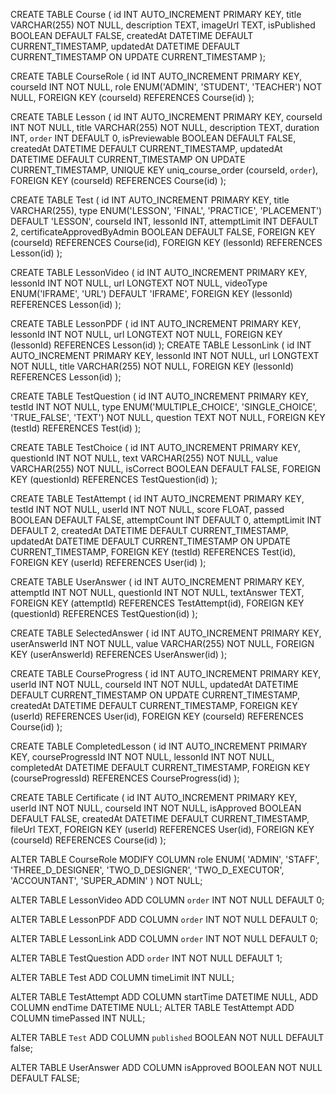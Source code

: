 CREATE TABLE Course (
id INT AUTO_INCREMENT PRIMARY KEY,
title VARCHAR(255) NOT NULL,
description TEXT,
imageUrl TEXT,
isPublished BOOLEAN DEFAULT FALSE,
createdAt DATETIME DEFAULT CURRENT_TIMESTAMP,
updatedAt DATETIME DEFAULT CURRENT_TIMESTAMP ON UPDATE CURRENT_TIMESTAMP
);

CREATE TABLE CourseRole (
id INT AUTO_INCREMENT PRIMARY KEY,
courseId INT NOT NULL,
role ENUM('ADMIN', 'STUDENT', 'TEACHER') NOT NULL,
FOREIGN KEY (courseId) REFERENCES Course(id)
);

CREATE TABLE Lesson (
id INT AUTO_INCREMENT PRIMARY KEY,
courseId INT NOT NULL,
title VARCHAR(255) NOT NULL,
description TEXT,
duration INT,
`order` INT DEFAULT 0,
isPreviewable BOOLEAN DEFAULT FALSE,
createdAt DATETIME DEFAULT CURRENT_TIMESTAMP,
updatedAt DATETIME DEFAULT CURRENT_TIMESTAMP ON UPDATE CURRENT_TIMESTAMP,
UNIQUE KEY uniq_course_order (courseId, `order`),
FOREIGN KEY (courseId) REFERENCES Course(id)
);

CREATE TABLE Test (
id INT AUTO_INCREMENT PRIMARY KEY,
title VARCHAR(255),
type ENUM('LESSON', 'FINAL', 'PRACTICE', 'PLACEMENT') DEFAULT 'LESSON',
courseId INT,
lessonId INT,
attemptLimit INT DEFAULT 2,
certificateApprovedByAdmin BOOLEAN DEFAULT FALSE,
FOREIGN KEY (courseId) REFERENCES Course(id),
FOREIGN KEY (lessonId) REFERENCES Lesson(id)
);

CREATE TABLE LessonVideo (
id INT AUTO_INCREMENT PRIMARY KEY,
lessonId INT NOT NULL,
url LONGTEXT NOT NULL,
videoType ENUM('IFRAME', 'URL') DEFAULT 'IFRAME',
FOREIGN KEY (lessonId) REFERENCES Lesson(id)
);

CREATE TABLE LessonPDF (
id INT AUTO_INCREMENT PRIMARY KEY,
lessonId INT NOT NULL,
url LONGTEXT NOT NULL,
FOREIGN KEY (lessonId) REFERENCES Lesson(id)
);
CREATE TABLE LessonLink (
id INT AUTO_INCREMENT PRIMARY KEY,
lessonId INT NOT NULL,
url LONGTEXT NOT NULL,
title VARCHAR(255) NOT NULL,
FOREIGN KEY (lessonId) REFERENCES Lesson(id)
);

CREATE TABLE TestQuestion (
id INT AUTO_INCREMENT PRIMARY KEY,
testId INT NOT NULL,
type ENUM('MULTIPLE_CHOICE', 'SINGLE_CHOICE', 'TRUE_FALSE', 'TEXT') NOT NULL,
question TEXT NOT NULL,
FOREIGN KEY (testId) REFERENCES Test(id)
);

CREATE TABLE TestChoice (
id INT AUTO_INCREMENT PRIMARY KEY,
questionId INT NOT NULL,
text VARCHAR(255) NOT NULL,
value VARCHAR(255) NOT NULL,
isCorrect BOOLEAN DEFAULT FALSE,
FOREIGN KEY (questionId) REFERENCES TestQuestion(id)
);

CREATE TABLE TestAttempt (
id INT AUTO_INCREMENT PRIMARY KEY,
testId INT NOT NULL,
userId INT NOT NULL,
score FLOAT,
passed BOOLEAN DEFAULT FALSE,
attemptCount INT DEFAULT 0,
attemptLimit INT DEFAULT 2,
createdAt DATETIME DEFAULT CURRENT_TIMESTAMP,
updatedAt DATETIME DEFAULT CURRENT_TIMESTAMP ON UPDATE CURRENT_TIMESTAMP,
FOREIGN KEY (testId) REFERENCES Test(id),
FOREIGN KEY (userId) REFERENCES User(id)
);

CREATE TABLE UserAnswer (
id INT AUTO_INCREMENT PRIMARY KEY,
attemptId INT NOT NULL,
questionId INT NOT NULL,
textAnswer TEXT,
FOREIGN KEY (attemptId) REFERENCES TestAttempt(id),
FOREIGN KEY (questionId) REFERENCES TestQuestion(id)
);

CREATE TABLE SelectedAnswer (
id INT AUTO_INCREMENT PRIMARY KEY,
userAnswerId INT NOT NULL,
value VARCHAR(255) NOT NULL,
FOREIGN KEY (userAnswerId) REFERENCES UserAnswer(id)
);

CREATE TABLE CourseProgress (
id INT AUTO_INCREMENT PRIMARY KEY,
userId INT NOT NULL,
courseId INT NOT NULL,
updatedAt DATETIME DEFAULT CURRENT_TIMESTAMP ON UPDATE CURRENT_TIMESTAMP,
createdAt DATETIME DEFAULT CURRENT_TIMESTAMP,
FOREIGN KEY (userId) REFERENCES User(id),
FOREIGN KEY (courseId) REFERENCES Course(id)
);

CREATE TABLE CompletedLesson (
id INT AUTO_INCREMENT PRIMARY KEY,
courseProgressId INT NOT NULL,
lessonId INT NOT NULL,
completedAt DATETIME DEFAULT CURRENT_TIMESTAMP,
FOREIGN KEY (courseProgressId) REFERENCES CourseProgress(id)
);

CREATE TABLE Certificate (
id INT AUTO_INCREMENT PRIMARY KEY,
userId INT NOT NULL,
courseId INT NOT NULL,
isApproved BOOLEAN DEFAULT FALSE,
createdAt DATETIME DEFAULT CURRENT_TIMESTAMP,
fileUrl TEXT,
FOREIGN KEY (userId) REFERENCES User(id),
FOREIGN KEY (courseId) REFERENCES Course(id)
);

ALTER TABLE CourseRole
MODIFY COLUMN role ENUM(
'ADMIN',
'STAFF',
'THREE_D_DESIGNER',
'TWO_D_DESIGNER',
'TWO_D_EXECUTOR',
'ACCOUNTANT',
'SUPER_ADMIN'
) NOT NULL;

ALTER TABLE LessonVideo
ADD COLUMN `order` INT NOT NULL DEFAULT 0;

ALTER TABLE LessonPDF
ADD COLUMN `order` INT NOT NULL DEFAULT 0;

ALTER TABLE LessonLink
ADD COLUMN `order` INT NOT NULL DEFAULT 0;

ALTER TABLE TestQuestion
ADD `order` INT NOT NULL DEFAULT 1;

ALTER TABLE Test ADD COLUMN timeLimit INT NULL;

ALTER TABLE TestAttempt
ADD COLUMN startTime DATETIME NULL,
ADD COLUMN endTime DATETIME NULL;
ALTER TABLE TestAttempt ADD COLUMN timePassed INT NULL;

ALTER TABLE `Test`
ADD COLUMN `published` BOOLEAN NOT NULL DEFAULT false;

ALTER TABLE UserAnswer
ADD COLUMN isApproved BOOLEAN NOT NULL DEFAULT FALSE;
